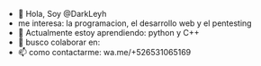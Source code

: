 - 👋 Hola, Soy @DarkLeyh
-   me interesa: la programacion, el desarrollo web y el pentesting
- 🌱 Actualmente estoy aprendiendo: python y C++
- 💞️ busco colaborar en: 
- 📫 como contactarme: wa.me/+526531065169

<!---
DarkLeyh/DarkLeyh is a ✨ special ✨ repository because its `README.md` (this file) appears on your GitHub profile.
You can click the Preview link to take a look at your changes
--->
